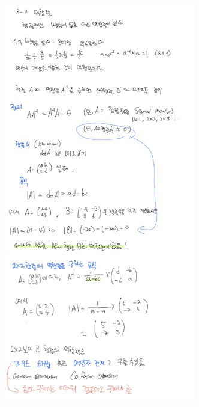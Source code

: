 <p align="center">
  <img width=700 alt="note" src="https://github.com/jasonheesanglee/theoretical_study/blob/main/Mathematics/data/3-11-Note-1.png">
  <img width=700 alt="note" src="https://github.com/jasonheesanglee/theoretical_study/blob/main/Mathematics/data/3-11-Note-2.png">
</p>
